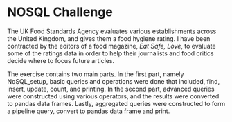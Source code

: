 ﻿# NOSQL Challenge

The UK Food Standards Agency evaluates various establishments across the United Kingdom, and gives them a food hygiene rating. I have been contracted by the editors of a food magazine, *Eat Safe, Love*, to evaluate some of the ratings data in order to help their journalists and food critics decide where to focus future articles.

The exercise contains two main parts. In the first part, namely NoSQL\_setup, basic queries and operations were done that included, find, insert, update, count, and printing. In the second part, advanced queries were constructed using various operators, and the results were converted to pandas data frames. Lastly, aggregated queries were constructed to form a pipeline query, convert to pandas data frame and print.

